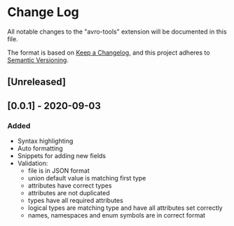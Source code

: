 # Change Log

All notable changes to the "avro-tools" extension will be documented in this file.

The format is based on [Keep a Changelog](https://keepachangelog.com/en/1.0.0/),
and this project adheres to [Semantic Versioning](https://semver.org/spec/v2.0.0.html).


## [Unreleased]

## [0.0.1] - 2020-09-03
### Added
- Syntax highlighting
- Auto formatting
- Snippets for adding new fields
- Validation:
	* file is in JSON format
	* union default value is matching first type
	* attributes have correct types
	* attributes are not duplicated
	* types have all required attributes
	* logical types are matching type and have all attributes set correctly
	* names, namespaces and enum symbols are in correct format
